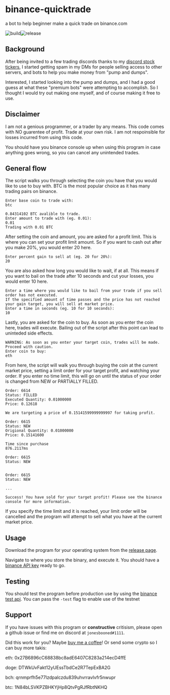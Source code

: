 # binance-quicktrade
a bot to help beginner make a quick trade on binance.com

![build](https://github.com/github/docs/actions/workflows/build.yml/badge.svg)![release](https://github.com/github/docs/actions/workflows/release.yml/badge.svg)

## Background

After being invited to a few trading discords thanks to my [discord stock tickers](https://github.com/rssnyder/discord-stock-ticker), I started getting spam in my DMs for people selling access to other servers, and bots to help you make money from "pump and dumps".

Interested, I started looking into the pump and dumps, and I had a good guess at what these "premium bots" were attempting to accomplish. So I thought I would try out making one myself, and of course making it free to use.

## Disclaimer

I am not a genious programmer, or a trader by any means. This code comes with NO guarentee of profit. Trade at your own risk. I am not respoinsible for losses incurred from using this code.

You should have you binance console up when using this program in case anything goes wrong, so you can cancel any unintended trades.

## General flow

The script walks you through selecting the coin you have that you would like to use to buy with. BTC is the most popular choice as it has many trading pairs on binance.

```
Enter base coin to trade with:
btc

0.84314102 BTC avalible to trade.
Enter amount to trade with (eg. 0.01):
0.01
Trading with 0.01 BTC
```

After setting the coin and amount, you are asked for a profit limit. This is where you can set your profit limit amount. So if you want to cash out after you make 20%, you would enter 20 here.

```
Enter percent gain to sell at (eg. 20 for 20%):
20
```

You are also asked how long you would like to wait, if at all. This means if you want to bail on the trade after 10 seconds and cut your losses, you would enter 10 here.

```
Enter a time where you would like to bail from your trade if you sell order has not executed.
If the specified amount of time passes and the price has not reached your gain target, you will sell at market price.
Enter a time in seconds (eg. 10 for 10 seconds):
10
```

Lastly, you are asked for the coin to buy. As soon as you enter the coin here, trades will execute. Bailing out of the script after this point can lead to uninteded side effects.

```
WARNING: As soon as you enter your target coin, trades will be made. Proceed with caution.
Enter coin to buy:
eth
```

From here, the script will walk you through buying the coin at the current market price, setting a limit order for your target profit, and watching your order. If you enter no time limit, this will go on until the status of your order is changed from NEW or PARTIALLY FILLED.

```
Order: 6614
Status: FILLED
Executed Quantity: 0.01000000
Price: 0.12618

We are targeting a price of 0.15141599999999997 for taking profit.

Order: 6615
Status: NEW
Origional Quantity: 0.01000000
Price: 0.15141600

Time since purchase
876.2117ms

Order: 6615
Status: NEW


Order: 6615
Status: NEW

...

Success! You have sold for your target profit! Please see the binance console for more information.
```

If you specify the time limit and it is reached, your limit order will be cancelled and the program will attempt to sell what you have at the current market price.

## Usage

Download the program for your operating system from the [release page](https://github.com/rssnyder/binance-quicktrade/releases).

Navigate to where you store the binary, and execute it. You should have a [binance API key](https://www.binance.com/en/support/faq/360002502072-How-to-create-API) ready to go.

## Testing

You should test the program before production use by using the [binance test api](https://academy.binance.com/en/articles/binance-api-series-pt-1-spot-trading-with-postman). You can pass the `-test` flag to enable use of the testnet

## Support

If you have issues with this program or **constructive** critisism, please open a github issue or find me on discord at `jonesbooned#1111`.

Did this work for you? Maybe [buy me a coffee](https://ko-fi.com/rileysnyder)! Or send some crypto so I can buy more takis:

eth: 0x27B6896cC68838bc8adE6407C8283a214ecD4ffE

doge: DTWkUvFakt12yUEssTbdCe2R7TepExBA2G

bch: qrnmprfh5e77lzdpalczdu839uhvrravlvfr5nwupr

btc: 1N84bLSVKPZBHKYjHp8QtvPgRJfRbtNKHQ

